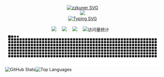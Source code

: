 <!-- 注释开始的图片 
![zzkuner](https://capsule-render.vercel.app/api?type=venom&height=200&text=I%20am%20Kun&fontSize=70&color=0:8871e5,100:b678c4&stroke=b678c4)
-->
<div align="center">
    <!-- 首图 -->
    <div>
    <a href="https://github.com/zzkuner/">
    <img src="https://capsule-render.vercel.app/api?type=transparent&fontColor=703ee5&text=zzkuner&height=150&fontSize=60&desc=JUST%20DO%20IT&descAlignY=75&descAlign=60" alt="zzkuner SVG" />
    </a>
    </div>

  <!--插入图片 -->
  <picture>
    <source media="(prefers-color-scheme: dark)" srcset="https://cdn.jsdelivr.net/gh/zzkuner/zzkuner/assets/image.png" />
    <source media="(prefers-color-scheme: light)" srcset="https://cdn.jsdelivr.net/gh/zzkuner/zzkuner/assets/image.png" height="255px"/>
    <img src="https://cdn.jsdelivr.net/gh/zzkuner/zzkuner/assets/image.png" />
  </picture>

  <!-- 打字特效 -->
  <div>
    <a href="https://github.com/zzkuner/">
    <img src="https://readme-typing-svg.demolab.com?font=Fira+Code&pause=1000&center=true&vCenter=true&width=435&lines=Hi+there+%2C+I'm+zzkuner;%E4%BD%A0%E5%A5%BD%EF%BC%8C%E6%88%91%E6%98%AFzzkuner;Welcome+to+my+homepage~;%E6%AC%A2%E8%BF%8E%E6%9D%A5%E5%88%B0%E6%88%91%E7%9A%84%E4%B8%BB%E9%A1%B5~;Nice+to+meet+you%EF%BC%81;%E5%BE%88%E9%AB%98%E5%85%B4%E8%AE%A4%E8%AF%86%E4%BD%A0%EF%BC%81" alt="Typing SVG" />
    </a>
  </div>

  <!-- for beauty 留个空行好看点 -->
  <div>&nbsp;</div>

  <!-- profile logo 个人资料徽标 -->
  <div>
    <a href="https://t.me/zzkuner/"><img src="https://img.shields.io/badge/Telegram-电报-blue" /></a>&emsp;
    <a href="https://blog.kun.ee/"><img src="https://img.shields.io/badge/Website-博客-8c36db" /></a>&emsp;
    <a href="https://x.com/zzkuner/"><img src="https://img.shields.io/badge/X-推特-ff69b4" /></a>&emsp;
    <!-- visitor -->
    <img src="https://komarev.com/ghpvc/?username=zzkuner&label=Views&color=orange&style=flat" alt="访问量统计" />&emsp;

  </div>

  <!-- Snake Code Contribution Map 贪吃蛇代码贡献图 -->
  <picture>
    <source media="(prefers-color-scheme: dark)" srcset="https://raw.githubusercontent.com/zzkuner/zzkuner/output/github-contribution-grid-snake-dark.svg">
    <source media="(prefers-color-scheme: light)" srcset="https://raw.githubusercontent.com/zzkuner/zzkuner/output/github-contribution-grid-snake.svg">
    <img alt="github contribution grid snake animation" src="https://raw.githubusercontent.com/zzkuner/zzkuner/output/github-contribution-grid-snake.svg">
  </picture>
  
  <!-- star 和 语言 -->
  <div style="display: flex; align-items: flex-start;">
    <img src="https://github-readme-stats.vercel.app/api?username=zzkuner&show_icons=true&theme=transparent" alt="GitHub Stats" style="height: 180px; object-fit: contain;">
    <img src="https://github-readme-stats.vercel.app/api/top-langs/?username=zzkuner&layout=compact" alt="Top Languages" style="height: 180px; object-fit: contain;">
  </div>

</div>


<!--
**zzkuner/zzkuner** is a ✨ _special_ ✨ repository because its `README.md` (this file) appears on your GitHub profile.

Here are some ideas to get you started:

- 🔭 I’m currently working on ...
- 🌱 I’m currently learning ...
- 👯 I’m looking to collaborate on ...
- 🤔 I’m looking for help with ...
- 💬 Ask me about ...
- 📫 How to reach me: ...
- 😄 Pronouns: ...
- ⚡ Fun fact: ...
-->

